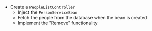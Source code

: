 - Create a `PeopleListController`
  - Inject the `PersonServiceBean`
  - Fetch the people from the database when the bean is created
  - Implement the "Remove" functionality